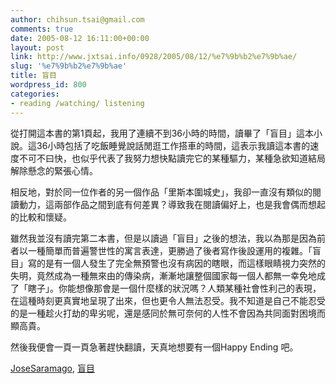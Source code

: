 ```yaml
---
author: chihsun.tsai@gmail.com
comments: true
date: 2005-08-12 16:11:00+00:00
layout: post
link: http://www.jxtsai.info/0928/2005/08/12/%e7%9b%b2%e7%9b%ae/
slug: '%e7%9b%b2%e7%9b%ae'
title: 盲目
wordpress_id: 800
categories:
- reading /watching/ listening
---
```


從打開這本書的第1頁起，我用了連續不到36小時的時間，讀畢了「盲目」這本小說。這36小時包括了吃飯睡覺說話閒逛工作搭車的時間，這表示我讀這本書的速度不可不曰快，也似乎代表了我努力想快點讀完它的某種驅力，某種急欲知道結局解除懸念的緊張心情。  
  
相反地，對於同一位作者的另一個作品「里斯本圍城史」，我卻一直沒有類似的閱讀動力，這兩部作品之間到底有何差異？導致我在閱讀偏好上，也是我會偶而想起的比較和懷疑。  
  
雖然我並沒有讀完第二本書，但是以讀過「盲目」之後的想法，我以為那是因為前者以一種簡單而普遍警世性的寓言表達，更勝過了後者寫作後設運用的複雜。「盲目」寫的是有一個人發生了完全無預警也沒有病因的瞎眼，而這樣眼睛視力突然的失明，竟然成為一種無來由的傳染病，漸漸地讓整個國家每一個人都無一幸免地成了「瞎子」。你能想像那會是一個什麼樣的狀況嗎？人類某種社會性利己的表現，在這種時刻更真實地呈現了出來，但也更令人無法忍受。我不知道是自己不能忍受的是一種趁火打劫的卑劣呢，還是感同於無可奈何的人性不會因為共同面對困境而顯高貴。  
  
然後我便會一頁一頁急著趕快翻讀，天真地想要有一個Happy Ending 吧。  
  
[JoseSaramago](http://www.jxtsai.info/blog/), [盲目](http://www.jxtsai.info/blog/)
